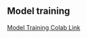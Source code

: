

## Model training
[Model Training Colab Link](https://colab.research.google.com/drive/1_nZRkLWB62cxePPerG2LMx3zqhop2ovA#scrollTo=YKflCxRHeG4j)


